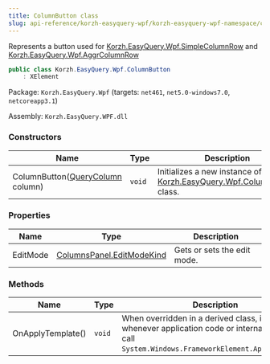 ```yaml
---
title: ColumnButton class
slug: api-reference/korzh-easyquery-wpf/korzh-easyquery-wpf-namespace/columnbutton-class
---
```

Represents a button used for [Korzh.EasyQuery.Wpf.SimpleColumnRow](api-reference/korzh-easyquery-wpf/korzh-easyquery-wpf-namespace/simplecolumnrow-class) and [Korzh.EasyQuery.Wpf.AggrColumnRow](api-reference/korzh-easyquery-wpf/korzh-easyquery-wpf-namespace/aggrcolumnrow-class)
```csharp
public class Korzh.EasyQuery.Wpf.ColumnButton
    : XElement

```
Package: `Korzh.EasyQuery.Wpf` (targets: `net461`, `net5.0-windows7.0`, `netcoreapp3.1`)

Assembly: `Korzh.EasyQuery.WPF.dll`

### Constructors

| Name | Type | Description | 
| --- | --- | --- | 
| ColumnButton([QueryColumn](api-reference/korzh-easyquery/korzh-easyquery-namespace/querycolumn-class) column) | `void` | Initializes a new instance of the [Korzh.EasyQuery.Wpf.ColumnButton](api-reference/korzh-easyquery-wpf/korzh-easyquery-wpf-namespace/columnbutton-class) class. | 


### Properties

| Name | Type | Description | 
| --- | --- | --- | 
| EditMode | [ColumnsPanel.EditModeKind](api-reference/korzh-easyquery-wpf/korzh-easyquery-wpf-namespace/columnspanel-editmodekind-enum) | Gets or sets the edit mode. | 


### Methods

| Name | Type | Description | 
| --- | --- | --- | 
| OnApplyTemplate() | `void` | When overridden in a derived class, is invoked whenever application code or internal processes call `System.Windows.FrameworkElement.ApplyTemplate`. |